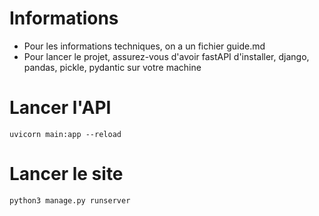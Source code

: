 # Informations

- Pour les informations techniques, on a un fichier guide.md
- Pour lancer le projet, assurez-vous d'avoir fastAPI d'installer, django, pandas, pickle, pydantic sur votre machine

# Lancer l'API

`uvicorn main:app --reload`

# Lancer le site

`python3 manage.py runserver`
